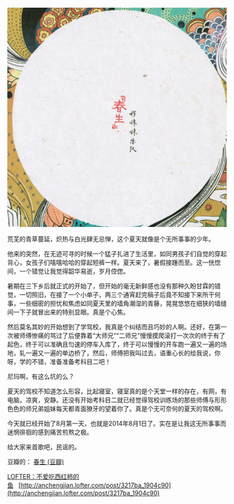 [![](/posts/assets/imgs/2511284557864699.jpg)](http://anchengjian.lofter.com/post/3217ba_1904c90)

荒芜的青草蔓延，炽热与白光肆无忌惮，这个夏天就像是个无所事事的少年。

他来的突然，在无迹可寻的时候一个猛子扎进了生活里，如同男孩子们自觉的穿起背心，女孩子们嘻嘻哈哈的穿起短裤一样。夏天来了，暑假接踵而至。这一恍惚间，一个错觉让我觉得韶华易逝，岁月倥偬。

暑期在三下乡后就正式的开始了，但开始的毫无新鲜感也没有那种久盼甘霖的错觉，一切照旧，在接了一个小单子，两三个通宵赶完稿子后竟不知接下来所干何事，一些细密的担忧和焦虑如同夏天里的墙角潮湿的青藤，晃晃悠悠在细狭的墙缝间一下子就冒出来的特别显眼。真是个心焦。

然后莫名其妙的开始想到了学驾校，我真是个纠结而且巧妙的人啊。还好，在第一次被师傅惨痛的骂过了后便靠着“大师兄”“二师兄”慢慢摸爬滚打一次次的终于有了起色，终于可以准确且匀速的停车入库了，终于可以慢慢的开车跑一遍又一遍的场地，轧一遍又一遍的单边桥了，然后，师傅把我叫过去，语重心长的给我说，你呀，学的不错，准备准备考科目二吧！

尼玛啊，有这么坑的么？

夏天的驾校不知道怎么形容，比起寝室，寝室真的是个天堂一样的存在，有网，有电脑，凉爽，安静。还没有开始考科目二就已经觉得驾校训练场的那些师傅与形形色色的师兄弟姐妹每天都青面獠牙的望着你了。真是个无可奈何的夏天的驾校啊。

今天就已经开始了8月第一天，也就是2014年8月1日了。实在是让我这无所事事而迷惘徘徊的感到痛苦煎熬之极。

给大家来首歌吧，民谣的。

豆瓣的：&nbsp;[春生&nbsp;(豆瓣)](http://music.douban.com/subject/10831759/)

[LOFTER：不爱吃西红柿的鱼](http://anchengjian.lofter.com)&nbsp;&nbsp;&nbsp;[http://anchengjian.lofter.com/post/3217ba_1904c90](http://anchengjian.lofter.com/post/3217ba_1904c90)